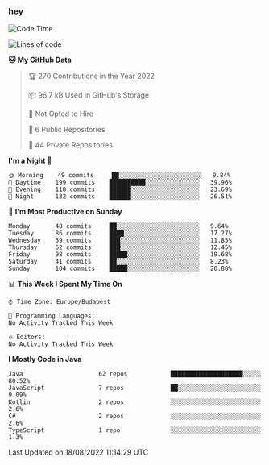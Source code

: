 ### hey

<!--START_SECTION:waka-->
![Code Time](http://img.shields.io/badge/Code%20Time-801%20hrs%2035%20mins-blue)

![Lines of code](https://img.shields.io/badge/From%20Hello%20World%20I%27ve%20Written-508%20Thousand%20lines%20of%20code-blue)

**🐱 My GitHub Data** 

> 🏆 270 Contributions in the Year 2022
 > 
> 📦 96.7 kB Used in GitHub's Storage 
 > 
> 🚫 Not Opted to Hire
 > 
> 📜 6 Public Repositories 
 > 
> 🔑 44 Private Repositories  
 > 
**I'm a Night 🦉** 

```text
🌞 Morning    49 commits     ██░░░░░░░░░░░░░░░░░░░░░░░   9.84% 
🌆 Daytime    199 commits    ██████████░░░░░░░░░░░░░░░   39.96% 
🌃 Evening    118 commits    ██████░░░░░░░░░░░░░░░░░░░   23.69% 
🌙 Night      132 commits    ██████░░░░░░░░░░░░░░░░░░░   26.51%

```
📅 **I'm Most Productive on Sunday** 

```text
Monday       48 commits     ██░░░░░░░░░░░░░░░░░░░░░░░   9.64% 
Tuesday      86 commits     ████░░░░░░░░░░░░░░░░░░░░░   17.27% 
Wednesday    59 commits     ███░░░░░░░░░░░░░░░░░░░░░░   11.85% 
Thursday     62 commits     ███░░░░░░░░░░░░░░░░░░░░░░   12.45% 
Friday       98 commits     █████░░░░░░░░░░░░░░░░░░░░   19.68% 
Saturday     41 commits     ██░░░░░░░░░░░░░░░░░░░░░░░   8.23% 
Sunday       104 commits    █████░░░░░░░░░░░░░░░░░░░░   20.88%

```


📊 **This Week I Spent My Time On** 

```text
⌚︎ Time Zone: Europe/Budapest

💬 Programming Languages: 
No Activity Tracked This Week

🔥 Editors: 
No Activity Tracked This Week

```

**I Mostly Code in Java** 

```text
Java                     62 repos            ████████████████████░░░░░   80.52% 
JavaScript               7 repos             ██░░░░░░░░░░░░░░░░░░░░░░░   9.09% 
Kotlin                   2 repos             ░░░░░░░░░░░░░░░░░░░░░░░░░   2.6% 
C#                       2 repos             ░░░░░░░░░░░░░░░░░░░░░░░░░   2.6% 
TypeScript               1 repo              ░░░░░░░░░░░░░░░░░░░░░░░░░   1.3%

```



 Last Updated on 18/08/2022 11:14:29 UTC
<!--END_SECTION:waka-->
